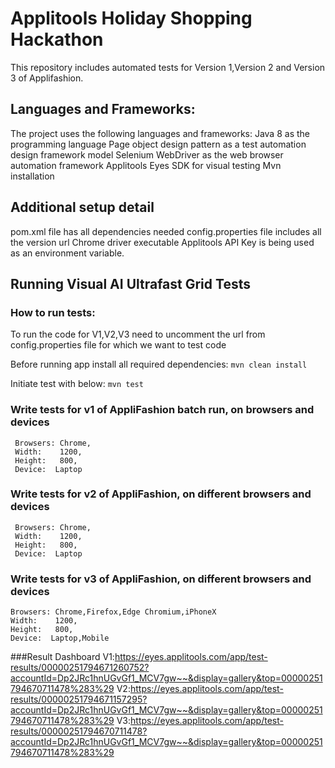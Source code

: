 # Applitools Holiday Shopping Hackathon
This repository includes automated tests for Version 1,Version 2 and Version 3 of Applifashion.

## Languages and Frameworks:
The project uses the following languages and frameworks:
 Java 8 as the programming language
 Page object design pattern as a test automation design framework model
 Selenium WebDriver as the web browser automation framework
 Applitools Eyes SDK for visual testing
 Mvn installation
 
## Additional setup detail
 pom.xml file has all dependencies needed
 config.properties file includes all the version url
 Chrome driver executable
 Applitools API Key is being used as an environment variable.  

## Running Visual AI Ultrafast Grid Tests
### How to run tests:
To run the code for V1,V2,V3 need to uncomment the url from config.properties file for which we want to test code

Before running app install all required dependencies:
```mvn clean install```

Initiate test with below:
```mvn test```

### Write tests for v1 of AppliFashion batch run, on  browsers and devices
     Browsers: Chrome,
     Width:    1200,
     Height:   800,    
     Device:  Laptop

### Write tests for v2 of AppliFashion, on different browsers and devices
     Browsers: Chrome,
     Width:    1200,
     Height:   800,    
     Device:  Laptop

### Write tests for v3 of AppliFashion, on different browsers and devices
    Browsers: Chrome,Firefox,Edge Chromium,iPhoneX
    Width:    1200,
    Height:   800,    
    Device:  Laptop,Mobile

###Result Dashboard
    V1:https://eyes.applitools.com/app/test-results/00000251794671260752?accountId=Dp2JRc1hnUGvGf1_MCV7gw~~&display=gallery&top=00000251794670711478%283%29
    V2:https://eyes.applitools.com/app/test-results/00000251794671157295?accountId=Dp2JRc1hnUGvGf1_MCV7gw~~&display=gallery&top=00000251794670711478%283%29
    V3:https://eyes.applitools.com/app/test-results/00000251794670711478?accountId=Dp2JRc1hnUGvGf1_MCV7gw~~&display=gallery&top=00000251794670711478%283%29
 
    